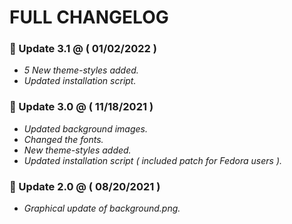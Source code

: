 # FULL CHANGELOG

### 📢 Update 3.1 @ ( 01/02/2022 )

- *5 New theme-styles added.*
- *Updated installation script.*

### 📢 Update 3.0 @ ( 11/18/2021 )

- *Updated background images.*
- *Changed the fonts.*
- *New theme-styles added.*
- *Updated installation script ( included patch for Fedora users ).*


### 📢 Update 2.0 @ ( 08/20/2021 )

- *Graphical update of background.png.*
